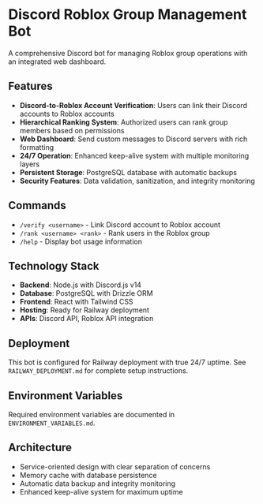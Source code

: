 # Discord Roblox Group Management Bot

A comprehensive Discord bot for managing Roblox group operations with an integrated web dashboard.

## Features

- **Discord-to-Roblox Account Verification**: Users can link their Discord accounts to Roblox accounts
- **Hierarchical Ranking System**: Authorized users can rank group members based on permissions
- **Web Dashboard**: Send custom messages to Discord servers with rich formatting
- **24/7 Operation**: Enhanced keep-alive system with multiple monitoring layers
- **Persistent Storage**: PostgreSQL database with automatic backups
- **Security Features**: Data validation, sanitization, and integrity monitoring

## Commands

- `/verify <username>` - Link Discord account to Roblox account
- `/rank <username> <rank>` - Rank users in the Roblox group
- `/help` - Display bot usage information

## Technology Stack

- **Backend**: Node.js with Discord.js v14
- **Database**: PostgreSQL with Drizzle ORM
- **Frontend**: React with Tailwind CSS
- **Hosting**: Ready for Railway deployment
- **APIs**: Discord API, Roblox API integration

## Deployment

This bot is configured for Railway deployment with true 24/7 uptime. See `RAILWAY_DEPLOYMENT.md` for complete setup instructions.

## Environment Variables

Required environment variables are documented in `ENVIRONMENT_VARIABLES.md`.

## Architecture

- Service-oriented design with clear separation of concerns
- Memory cache with database persistence
- Automatic data backup and integrity monitoring
- Enhanced keep-alive system for maximum uptime